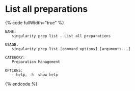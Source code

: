 # List all preparations

{% code fullWidth="true" %}
```
NAME:
   singularity prep list - List all preparations

USAGE:
   singularity prep list [command options] [arguments...]

CATEGORY:
   Preparation Management

OPTIONS:
   --help, -h  show help
```
{% endcode %}
